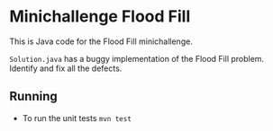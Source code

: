 # Minichallenge Flood Fill

This is Java code for the Flood Fill minichallenge.

`Solution.java` has a buggy implementation of the Flood Fill problem. Identify and fix all the defects.

## Running

* To run the unit tests `mvn test`